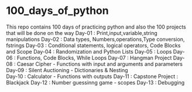 # 100_days_of_python
This repo contains 100 days of practicing python and also the 100 projects that will be done on the way
Day-01 : Print,input,variable,string manipulations
Day-02 : Data types, Numbers,operations,Type conversion, fstrings
Day-03 : Conditional statements, logical operators, Code Blocks and Scope
Day-04 : Randomization and Python Lists
Day-05 : Loops
Day-06 : Functions, Code Blocks, While Loops
Day-07 : Hangman Project
Day-08 : Caesar Cipher - Functions with input and arguments and parameters
Day-09 : Silent Auctioning - Dictionaries & Nesting  
Day-10 : Calculator - Functions with outputs
Day-11 : Capstone Project : Blackjack
Day-12 : Number guessinng game - scopes 
Day-13 : Debugging
